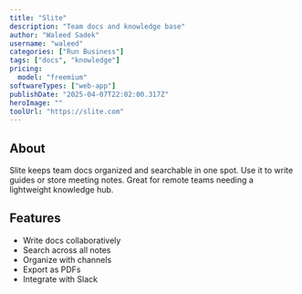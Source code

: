 ```yaml
---
title: "Slite"
description: "Team docs and knowledge base"
author: "Waleed Sadek"
username: "waleed"
categories: ["Run Business"]
tags: ["docs", "knowledge"]
pricing:
  model: "freemium"
softwareTypes: ["web-app"]
publishDate: "2025-04-07T22:02:00.317Z"
heroImage: ""
toolUrl: "https://slite.com"
---
```

## About
Slite keeps team docs organized and searchable in one spot. Use it to write guides or store meeting notes. Great for remote teams needing a lightweight knowledge hub.

## Features
- Write docs collaboratively
- Search across all notes
- Organize with channels
- Export as PDFs
- Integrate with Slack